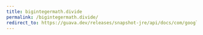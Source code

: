 ```yaml
---
title: bigintegermath.divide
permalink: /bigintegermath.divide/
redirect_to: https://guava.dev/releases/snapshot-jre/api/docs/com/google/common/math/BigIntegerMath.html#divide-java.math.BigInteger-java.math.BigInteger-java.math.RoundingMode-
---
```

